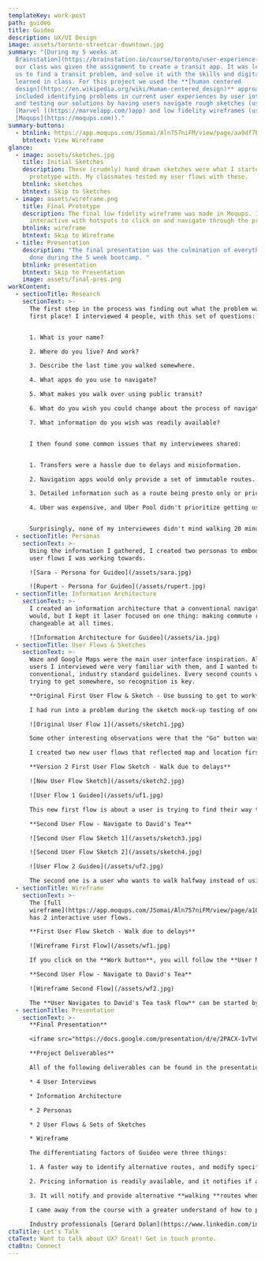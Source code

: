 ```yaml
---
templateKey: work-post
path: guideo
title: Guideo
description: UX/UI Design
image: assets/toronto-streetcar-downtown.jpg
summary: "[During my 5 weeks at
  Brainstation](https://brainstation.io/course/toronto/user-experience-design),
  our class was given the assignment to create a transit app. It was left up to
  us to find a transit problem, and solve it with the skills and digital tools
  learned in class. For this project we used the **[human centered
  design](https://en.wikipedia.org/wiki/Human-centered_design)** approach which
  included identifying problems in current user experiences by user interviews
  and testing our solutions by having users navigate rough sketches (using the
  [Marvel ](https://marvelapp.com/)app) and low fidelity wireframes (using
  [Moqups](https://moqups.com))."
summary-buttons:
  - btnlink: https://app.moqups.com/JSomai/Aln757niFM/view/page/aa9df7b72
    btntext: View Wireframe
glance:
  - image: assets/sketches.jpg
    title: Initial Sketches
    description: These (crudely) hand drawn sketches were what I started to
      prototype with. My classmates tested my user flows with these.
    btnlink: sketches
    btntext: Skip to Sketches
  - image: assets/wireframe.png
    title: Final Prototype
    description: The final low fidelity wireframe was made in Moqups. It’s fully
      interactive with hotspots to click on and navigate through the prototype.
    btnlink: wireframe
    btntext: Skip to Wireframe
  - title: Presentation
    description: "The final presentation was the culmination of everything we had
      done during the 5 week bootcamp. "
    btnlink: presentation
    btntext: Skip to Presentation
    image: assets/final-pres.png
workContent:
  - sectionTitle: Research
    sectionText: >-
      The first step in the process was finding out what the problem was in the
      first place! I interviewed 4 people, with this set of questions:


      1. What is your name?

      2. Where do you live? And work?

      3. Describe the last time you walked somewhere.

      4. What apps do you use to navigate?

      5. What makes you walk over using public transit?

      6. What do you wish you could change about the process of navigating somewhere?

      7. What information do you wish was readily available?


      I then found some common issues that my interviewees shared:


      1. Transfers were a hassle due to delays and misinformation.

      2. Navigation apps would only provide a set of immutable routes. Users couldn't change parts of a route, so that they could walk halfway instead of using a streetcar.

      3. Detailed information such as a route being presto only or pricing information wasn't easily found.

      4. Uber was expensive, and Uber Pool didn't prioritize getting users there on time.


      Surprisingly, none of my interviewees didn't mind walking 20 minutes if they didn't need to take another streetcar or bus.
  - sectionTitle: Personas
    sectionText: >-
      Using the information I gathered, I created two personas to embody the two
      user flows I was working towards. 

      ![Sara - Persona for Guideo](/assets/sara.jpg)

      ![Rupert - Persona for Guideo](/assets/rupert.jpg)
  - sectionTitle: Information Architecture
    sectionText: >-
      I created an information architecture that a conventional navigational app
      would, but I kept it laser focused on one thing: making commute routes
      changeable at all times.

      ![Information Architecture for Guideo](/assets/ia.jpg)
  - sectionTitle: User Flows & Sketches
    sectionText: >-
      Waze and Google Maps were the main user interface inspiration. All of the
      users I interviewed were very familiar with them, and I wanted to use
      conventional, industry standard guidelines. Every second counts when
      trying to get somewhere, so recognition is key.

      **Original First User Flow & Sketch - Use bussing to get to work**

      I had run into a problem during the sketch mock-up testing of one of my initial user flows, and I had to rethink the purpose of this app. My initial hypothesis was that users would want to _pick a way_ to go instead of _picking where to go_. This proved to be very confusing to my test users, as they weren't accustomed to not seeing a map and choosing a place. It also didn't really serve a purpose, as person really only chooses how they want to get there after seeing where it was.

      ![Original User Flow 1](/assets/sketch1.jpg)

      Some other interesting observations were that the "Go" button was confused with the Go Transit and users instinctively looked at the top of the screen to enter information.

      I created two new user flows that reflected map and location first user flows, and during testing these seemed better received.

      **Version 2 First User Flow Sketch - Walk due to delays**

      ![New User Flow Sketch](/assets/sketch2.jpg)

      ![User Flow 1 Guideo](/assets/uf1.jpg)

      This new first flow is about a user is trying to find their way to work, and a delay comes up. They are be prompted to reroute and they follow the route. The revamped sketch included a full screen map, with a textbox at the top to type in the location.

      **Second User Flow - Navigate to David's Tea**

      ![Second User Flow Sketch 1](/assets/sketch3.jpg)

      ![Second User Flow Sketch 2](/assets/sketch4.jpg)

      ![User Flow 2 Guideo](/assets/uf2.jpg)

      The second one is a user who wants to walk halfway instead of using public transit all the way. It's a spiritual successor to the original first sketch, in that it helps the user plan their route better.
  - sectionTitle: Wireframe
    sectionText: >-
      The [full
      wireframe](https://app.moqups.com/JSomai/Aln757niFM/view/page/a10d02abc)
      has 2 interactive user flows.

      **First User Flow Sketch - Walk due to delays**

      ![Wireframe First Flow](/assets/wf1.jpg)

      If you click on the **Work button**, you will follow the **User Navigates to Work flow**. This one demos how the app handles delays and re-routes.

      **Second User Flow - Navigate to David's Tea**

      ![Wireframe Second Flow](/assets/wf2.jpg)

      The **User Navigates to David's Tea task flow** can be started by clicking in the **second textbox at the top**, next to the location marker. This flow showcases how to modify routes.
  - sectionTitle: Presentation
    sectionText: >-
      **Final Presentation**

      <iframe src="https://docs.google.com/presentation/d/e/2PACX-1vTvCa5MSh0fyD1tQCqV3YM9CzS3OdqIe2KsXeEfSmFtWMNt9OOAx4u-JJH7P-4TWyqlvBOnMfd0ArB-/embed?start=false&loop=false&delayms=3000" frameborder="0" width="960" height="569" allowfullscreen="true" mozallowfullscreen="true" webkitallowfullscreen="true" id="slides"></iframe>

      **Project Deliverables**

      All of the following deliverables can be found in the presentation above.

      * 4 User Interviews

      * Information Architecture

      * 2 Personas

      * 2 User Flows & Sets of Sketches

      * Wireframe

      The differentiating factors of Guideo were three things:

      1. A faster way to identify alternative routes, and modify specific parts of a route with walking.

      2. Pricing information is readily available, and it notifies if a route is presto only.

      3. It will notify and provide alternative **walking **routes when there is a delay.

      I came away from the course with a greater understand of how to produce a better user experience. I learned how to throw away my ego when being critiqued. How to stay silent and provide not provide answers during user testing. When and how to prod for knowledge the interviewee thought was common sense.

      Industry professionals [Gerard Dolan](https://www.linkedin.com/in/gerarddolan/) and [David Aboutboul](https://www.linkedin.com/in/david-aboutboul/) taught our class invaluable life and career lessons. I hope to carry a design thinking approach to everything that I do henceforth.
ctaTitle: Let's Talk
ctaText: Want to talk about UX? Great! Get in touch pronto.
ctaBtn: Connect
---
```

